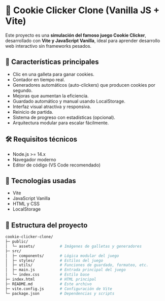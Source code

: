 # 🍪 Cookie Clicker Clone (Vanilla JS + Vite)

Este proyecto es una **simulación del famoso juego Cookie Clicker**, desarrollado con **Vite y JavaScript Vanilla**, ideal para aprender desarrollo web interactivo sin frameworks pesados.

## 🚀 Características principales

- Clic en una galleta para ganar cookies.
- Contador en tiempo real.
- Generadores automáticos (auto-clickers) que producen cookies por segundo.
- Mejoras que aumentan la eficiencia.
- Guardado automático y manual usando LocalStorage.
- Interfaz visual atractiva y responsiva.
- Reinicio de partida.
- Sistema de progreso con estadísticas (opcional).
- Arquitectura modular para escalar fácilmente.

## 🛠️ Requisitos técnicos

- Node.js >= 14.x
- Navegador moderno
- Editor de código (VS Code recomendado)

## 🧩 Tecnologías usadas

- Vite
- JavaScript Vanilla
- HTML y CSS
- LocalStorage

## 📁 Estructura del proyecto

```bash
cookie-clicker-clone/
├─ public/
│  └─ assets/           # Imágenes de galletas y generadores
├─ src/
│  ├─ components/       # Lógica modular del juego
│  ├─ styles/           # Estilos del juego
│  ├─ utils/            # Funciones de guardado, formateo, etc.
│  ├─ main.js           # Entrada principal del juego
│  └─ index.css         # Estilo base
├─ index.html           # HTML principal
├─ README.md            # Este archivo
├─ vite.config.js       # Configuración de Vite
└─ package.json         # Dependencias y scripts
